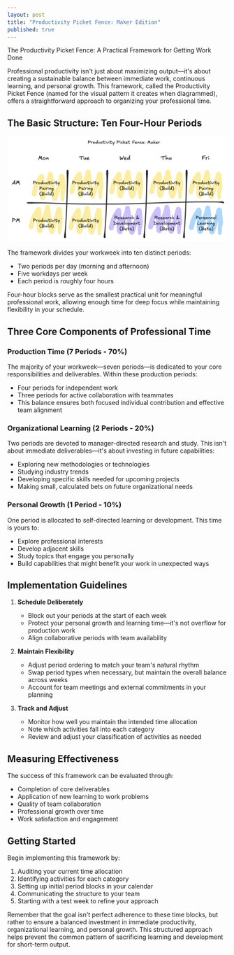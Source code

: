 ```yaml
---
layout: post
title: "Productivity Picket Fence: Maker Edition"
published: true
---
```


The Productivity Picket Fence: A Practical Framework for Getting Work Done

Professional productivity isn't just about maximizing output—it's about creating a sustainable balance between immediate work, continuous learning, and personal growth. This framework, called the Productivity Picket Fence (named for the visual pattern it creates when diagrammed), offers a straightforward approach to organizing your professional time.

## The Basic Structure: Ten Four-Hour Periods


![Picture of Productivity Picket Fence for Makers](../images/ppf-maker.png "Productivity Picket Fence for Makers")

The framework divides your workweek into ten distinct periods:
- Two periods per day (morning and afternoon)
- Five workdays per week
- Each period is roughly four hours

Four-hour blocks serve as the smallest practical unit for meaningful professional work, allowing enough time for deep focus while maintaining flexibility in your schedule.

## Three Core Components of Professional Time

### Production Time (7 Periods - 70%)
The majority of your workweek—seven periods—is dedicated to your core responsibilities and deliverables. Within these production periods:
- Four periods for independent work
- Three periods for active collaboration with teammates
- This balance ensures both focused individual contribution and effective team alignment

### Organizational Learning (2 Periods - 20%)
Two periods are devoted to manager-directed research and study. This isn't about immediate deliverables—it's about investing in future capabilities:
- Exploring new methodologies or technologies
- Studying industry trends
- Developing specific skills needed for upcoming projects
- Making small, calculated bets on future organizational needs

### Personal Growth (1 Period - 10%)
One period is allocated to self-directed learning or development. This time is yours to:
- Explore professional interests
- Develop adjacent skills
- Study topics that engage you personally
- Build capabilities that might benefit your work in unexpected ways

## Implementation Guidelines

1. **Schedule Deliberately**
   - Block out your periods at the start of each week
   - Protect your personal growth and learning time—it's not overflow for production work
   - Align collaborative periods with team availability

2. **Maintain Flexibility**
   - Adjust period ordering to match your team's natural rhythm
   - Swap period types when necessary, but maintain the overall balance across weeks
   - Account for team meetings and external commitments in your planning

3. **Track and Adjust**
   - Monitor how well you maintain the intended time allocation
   - Note which activities fall into each category
   - Review and adjust your classification of activities as needed

## Measuring Effectiveness

The success of this framework can be evaluated through:
- Completion of core deliverables
- Application of new learning to work problems
- Quality of team collaboration
- Professional growth over time
- Work satisfaction and engagement

## Getting Started

Begin implementing this framework by:
1. Auditing your current time allocation
2. Identifying activities for each category
3. Setting up initial period blocks in your calendar
4. Communicating the structure to your team
5. Starting with a test week to refine your approach

Remember that the goal isn't perfect adherence to these time blocks, but rather to ensure a balanced investment in immediate productivity, organizational learning, and personal growth. This structured approach helps prevent the common pattern of sacrificing learning and development for short-term output.
